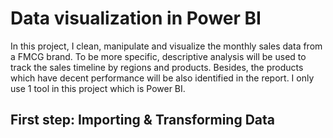 # Data visualization in Power BI

In this project, I clean, manipulate and visualize the monthly sales data from a FMCG brand. To be more specific, descriptive analysis will be used to track the sales timeline by regions and products. Besides, the products which have decent performance will be also identified in the report. I only use 1 tool in this project which is Power BI.

## First step: Importing & Transforming Data
